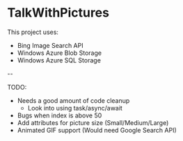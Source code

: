 TalkWithPictures
================

This project uses:
* Bing Image Search API
* Windows Azure Blob Storage
* Windows Azure SQL Storage

--

TODO:
* Needs a good amount of code cleanup
 	* Look into using task/async/await
* Bugs when index is above 50
* Add attributes for picture size (Small/Medium/Large)
* Animated GIF support (Would need Google Search API)